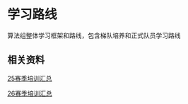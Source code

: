 # 学习路线

算法组整体学习框架和路线，包含梯队培养和正式队员学习路线

## 相关资料

[25赛季培训汇总](https://gitee.com/ouzhigui/2025-algorithm-training)

[26赛季培训汇总](https://gitee.com/ouzhigui/2026-algorithm-training)
